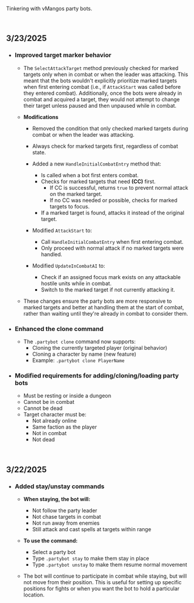Tinkering with vMangos party bots.

<br>

## 3/23/2025 ##
- ### Improved target marker behavior ###
    - The `SelectAttackTarget` method previously checked for marked targets only when in combat or when the leader was attacking. This meant that the bots wouldn't explicitly prioritize marked targets when first entering combat (i.e., if `AttackStart` was called before they entered combat). Additionally, once the bots were already in combat and acquired a target, they would not attempt to change their target unless paused and then unpaused while in combat.

    - **Modifications**

        - Removed the condition that only checked marked targets during combat or when the leader was attacking.
        - Always check for marked targets first, regardless of combat state.
        - Added a new `HandleInitialCombatEntry` method that:
            - Is called when a bot first enters combat.
            - Checks for marked targets that need **(CC)** first.
                - If CC is successful, returns `true` to prevent normal attack on the marked target.
                - If no CC was needed or possible, checks for marked targets to focus.
            - If a marked target is found, attacks it instead of the original target.

        - Modified `AttackStart` to:
            - Call `HandleInitialCombatEntry` when first entering combat.
            - Only proceed with normal attack if no marked targets were handled.

        - Modified `UpdateInCombatAI` to:
            - Check if an assigned focus mark exists on any attackable hostile units while in combat.
            - Switch to the marked target if not currently attacking it.

    - These changes ensure the party bots are more responsive to marked targets and better at handling them at the start of combat, rather than waiting until they're already in combat to consider them.


- ### Enhanced the clone command ###
    - The `.partybot clone` command now supports:
        - Cloning the currently targeted player (original behavior)
        - Cloning a character by name (new feature)
        - Example: `.partybot clone PlayerName`

- ### Modified requirements for adding/cloning/loading party bots ###
    - Must be resting or inside a dungeon
    - Cannot be in combat
    - Cannot be dead
    - Target character must be:
        - Not already online
        - Same faction as the player
        - Not in combat
        - Not dead

<br>

## 3/22/2025 ##
- ### Added stay/unstay commands ###
    - **When staying, the bot will:**
        - Not follow the party leader
        - Not chase targets in combat
        - Not run away from enemies
        - Still attack and cast spells at targets within range

    - **To use the command:**
        - Select a party bot
        - Type `.partybot stay` to make them stay in place
        - Type `.partybot unstay` to make them resume normal movement

    - The bot will continue to participate in combat while staying, but will not move from their position. This is useful for setting up specific positions for fights or when you want the bot to hold a particular location.

